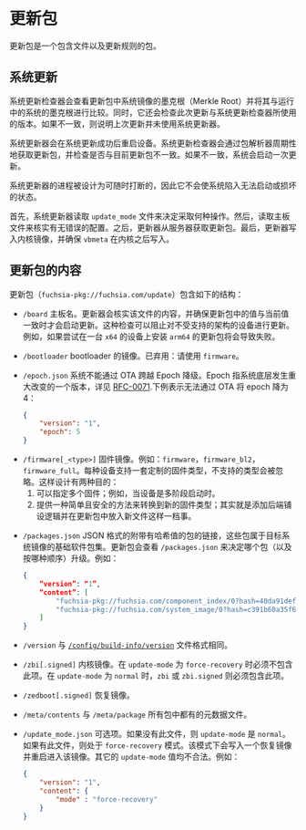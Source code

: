 <!-- # The update package

The update package is a package containing files and rules for how to update the
system. -->

# 更新包

更新包是一个包含文件以及更新规则的包。

<!-- ## System update

The system update checker looks at the merkle root of the system image that the update
package has and compares it to the merkle root of the running system. It also checks
the merkle root of the update package and compares it to the version that the system
update checker last used. If they're different, then something other than the
system updater has updated the system. -->

## 系统更新

系统更新检查器会查看更新包中系统镜像的墨克根（Merkle Root）并将其与运行中的系统的墨克根进行比较。同时，它还会检查此次更新与系统更新检查器所使用的版本。如果不一致，则说明上次更新并未使用系统更新器。

<!-- The system updater reboots the device after a successful system update.

The system update checker periodically fetches the update package using the package
resolver and sees if it looks different. If the update package is different,
the system triggers a package update. -->

系统更新器会在系统更新成功后重启设备。系统更新检查器会通过包解析器周期性地获取更新包，并检查是否与目前更新包不一致。如果不一致，系统会启动一次更新。

<!-- The system updater is designed such that the process can be interrupted at
any time and it does not leave the system in an unbootable or corrupt state. -->

系统更新器的进程被设计为可随时打断的，因此它不会使系统陷入无法启动或损坏的状态。

<!-- First, the system updater reads the `update_mode` file to determine what operations to
perform. Then, the board file reads and verifies that there are no misconfigurations.
Then, the update package fetches the packages to serve. Finally, the update package writes
the kernel images and ensures that `vbmeta` must be written after the kernel image. -->

首先，系统更新器读取 `update_mode` 文件来决定采取何种操作。然后，读取主板文件来核实有无错误的配置。之后，更新器从服务器获取更新包。最后，更新器写入内核镜像，并确保 `vbmeta` 在内核之后写入。

<!-- ## Content of the update package

The structure of the update package, `fuchsia-pkg://fuchsia.com/update`, contains the following: -->

## 更新包的内容

更新包（`fuchsia-pkg://fuchsia.com/update`）包含如下的结构：

<!-- *   `/board`
    The board name. The updater verifies the contents and does an update only if this value matches
    the previous board name. This check prevents accidentally attempting to update a device to an
    unsupported architecture. For example, attempting to update an `x64` target to an `arm64` build will fail. -->

* `/board` 主板名。更新器会核实该文件的内容，并确保更新包中的值与当前值一致时才会启动更新。这种检查可以阻止对不受支持的架构的设备进行更新。例如，如果尝试在一台 `x64` 的设备上安装 `arm64` 的更新包将会导致失败。

<!-- *   `/bootloader`
    Image of the bootloader firmware. DEPRECATED: please use `firmware` instead. -->

*   `/bootloader`
    bootloader 的镜像。已弃用：请使用 `firmware`。

<!-- *   `/epoch.json`
    Epoch that the system cannot downgrade across via OTA. See
    [RFC-0071](/docs/contribute/governance/rfcs/0071_ota_backstop.md) for more context. For example:

    ```json
    {
        "version": "1",
        "epoch": 5
    }
    ``` -->

*   `/epoch.json`
    系统不能通过 OTA 跨越 Epoch 降级。Epoch 指系统底层发生重大改变的一个版本，详见 [RFC-0071](/docs/contribute/governance/rfcs/0071_ota_backstop.md).下例表示无法通过 OTA 将 epoch 降为 4：

    ```json
    {
        "version": "1",
        "epoch": 5
    }
    ```

<!-- *   `/firmware[_<type>]`
    Firmware image. For example: `firmware`, `firmware_bl2`, `firmware_full`. Each device
    supports a custom set of firmware types, and unsupported types are ignored. This serves
    two main purposes:
    1. Specifying multiple pieces of firmware; for example, devices which have multiple
       bootloader stages.
    2. Providing a simple and safe way to transition to new firmware types; it's just a matter of
       adding the backend paver logic and then putting the new file in the update package. -->

*   `/firmware[_<type>]`
    固件镜像。例如：`firmware`，`firmware_bl2`，`firmware_full`。每种设备支持一套定制的固件类型，不支持的类型会被忽略。这样设计有两种目的：
    1. 可以指定多个固件；例如，当设备是多阶段启动时。
    2. 提供一种简单且安全的方法来转换到新的固件类型；其实就是添加后端铺设逻辑并在更新包中放入新文件这样一档事。

<!-- *   `/packages.json`
    JSON-formatted list of merkle-pinned package URLs that belong to the base package set
    of the target OS image. The update package looks at `/packages.json` to determine what
    (and in what order) needs to be updated.
    For example:

    ```json
    {
        “version”: “1”,
        “content”: [
            "fuchsia-pkg://fuchsia.com/component_index/0?hash=40da91deffd7531391dd067ed89a19703a73d4fdf19fe72651ff30e414c4ef0a",
            "fuchsia-pkg://fuchsia.com/system_image/0?hash=c391b60a35f680b1cf99107309ded12a8219aedb4d296b7fa8a9c5e95ade5e85"
        ]
    }
    ``` -->

*   `/packages.json`
    JSON 格式的附带有哈希值的包的链接，这些包属于目标系统镜像的基础软件包集。更新包会查看 `/packages.json` 来决定哪个包（以及按哪种顺序）升级。例如：

    ```json
    {
        “version”: “1”,
        “content”: [
            "fuchsia-pkg://fuchsia.com/component_index/0?hash=40da91deffd7531391dd067ed89a19703a73d4fdf19fe72651ff30e414c4ef0a",
            "fuchsia-pkg://fuchsia.com/system_image/0?hash=c391b60a35f680b1cf99107309ded12a8219aedb4d296b7fa8a9c5e95ade5e85"
        ]
    }
    ```

<!-- *   `/version`
    Same format as the [`/config/build-info/version`](/docs/development/build/build_information.md) file. -->

*   `/version`
    与 [`/config/build-info/version`](/docs/development/build/build_information.md) 文件格式相同。

<!-- *   `/zbi[.signed]`
    Kernel image. Must not be present if the `update-mode` is `force-recovery`. `zbi` or `zbi.signed`
    is required to be present if the `update-mode` is `normal`. -->

*   `/zbi[.signed]`
    内核镜像。在 `update-mode` 为 `force-recovery` 时必须不包含此项。在 `update-mode` 为 `normal` 时，`zbi` 或 `zbi.signed` 则必须包含此项。

<!-- *   `/zedboot[.signed]`
    Recovery image -->

*   `/zedboot[.signed]`
    恢复镜像。

<!-- *   `/meta/contents` and `/meta/package`
    Metadata files present in all packages. -->

*   `/meta/contents` 与 `/meta/package`
    所有包中都有的元数据文件。

<!-- *   `/update_mode.json`
    Optional. If the file is not present, the `update-mode` is `normal`. The other option is
    `force-recovery`, which writes a recovery image and reboots into it. Any other `update-mode`
    value is invalid.
    For example:

    ```json
    {
        "version": "1",
        "content": {
            "mode" : "force-recovery"
        }
    }
    ``` -->

*   `/update_mode.json`
    可选项。如果没有此文件，则 `update-mode` 是 `normal`。如果有此文件，则处于 `force-recovery` 模式。该模式下会写入一个恢复镜像并重启进入该镜像。其它的 `update-mode` 值均不合法。例如： 
    ```json
    {
        "version": "1",
        "content": {
            "mode" : "force-recovery"
        }
    }
    ```

